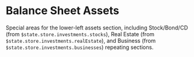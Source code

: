 # Balance Sheet Assets

Special areas for the lower-left assets section, including Stock/Bond/CD (from `$state.store.investments.stocks`), Real Estate (from `$state.store.investments.realEstate`), and Business (from `$state.store.investments.businesses`) repeating sections.

